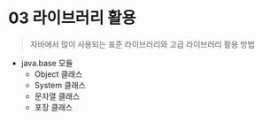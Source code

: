 # 03 라이브러리 활용

> 자바에서 많이 사용되는 표준 라이브러리와 고급 라이브러리 활용 방법

- java.base 모듈
    - Object 클래스
    - System 클래스
    - 문자열 클래스
    - 포장 클래스